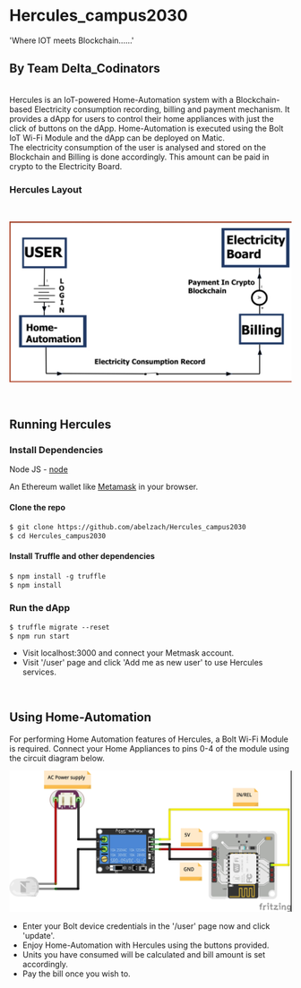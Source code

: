 # Hercules_campus2030

'Where IOT meets Blockchain......'
<br/>

## By Team Delta_Codinators

<br/>
Hercules is an IoT-powered Home-Automation system with a Blockchain-based Electricity consumption recording, billing and payment mechanism. It provides a dApp for users to control their home appliances with just the click of buttons on the dApp. Home-Automation is executed using the Bolt IoT Wi-Fi Module and the dApp can be deployed on Matic.
<br/>
The electricity consumption of the user is analysed and stored on the Blockchain and Billing is done accordingly. This amount can be paid in crypto to the Electricity Board.

### Hercules Layout
<br/>

![Hercules_diagram](pic5.jpeg?raw=true)

<br/>

## Running Hercules 

### Install Dependencies

Node JS - [node](https://nodejs.org/en/download/)

An Ethereum wallet like [Metamask](https://metamask.io/) in your browser.

#### Clone the repo
```
$ git clone https://github.com/abelzach/Hercules_campus2030
$ cd Hercules_campus2030
```

#### Install Truffle and other dependencies
```
$ npm install -g truffle
$ npm install
```

### Run the dApp
```
$ truffle migrate --reset
$ npm run start
```
- Visit localhost:3000 and connect your Metmask account.
- Visit '/user' page and click 'Add me as new user' to use Hercules services.


<br/>

## Using Home-Automation

For performing Home Automation features of Hercules, a Bolt Wi-Fi Module is required. Connect your Home Appliances to pins 0-4 of the module using the circuit diagram below.

![Bolt_diagram](boltdiagram.jpg?raw=true)

- Enter your Bolt device credentials in the '/user' page now and click 'update'.
- Enjoy Home-Automation with Hercules using the buttons provided.
- Units you have consumed will be calculated and bill amount is set accordingly.
- Pay the bill once you wish to.